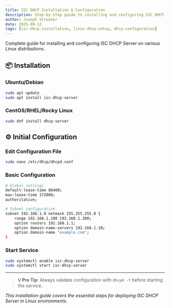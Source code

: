 ```yaml
---
title: ISC DHCP Installation & Configuration
description: Step-by-step guide to installing and configuring ISC DHCP Server on Linux systems
author: Joseph Streeter
date: 2025-09-12
tags: [isc-dhcp-installation, linux-dhcp-setup, dhcp-configuration]
---
```


Complete guide for installing and configuring ISC DHCP Server on various Linux distributions.

## 📦 Installation

### Ubuntu/Debian

```bash
sudo apt update
sudo apt install isc-dhcp-server
```

### CentOS/RHEL/Rocky Linux

```bash
sudo dnf install dhcp-server
```

## ⚙️ Initial Configuration

### Edit Configuration File

```bash
sudo nano /etc/dhcp/dhcpd.conf
```

### Basic Configuration

```bash
# Global settings
default-lease-time 86400;
max-lease-time 172800;
authoritative;

# Subnet configuration
subnet 192.168.1.0 netmask 255.255.255.0 {
    range 192.168.1.100 192.168.1.200;
    option routers 192.168.1.1;
    option domain-name-servers 192.168.1.10;
    option domain-name "example.com";
}
```

### Start Service

```bash
sudo systemctl enable isc-dhcp-server
sudo systemctl start isc-dhcp-server
```

---

> **💡 Pro Tip**: Always validate configuration with `dhcpd -t` before starting the service.

*This installation guide covers the essential steps for deploying ISC DHCP Server in Linux environments.*
